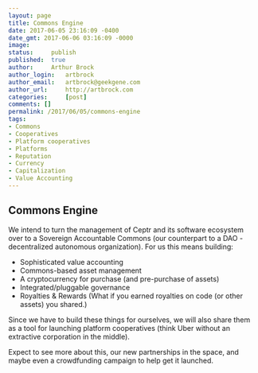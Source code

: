 ```yaml
---
layout: page
title: Commons Engine
date: 2017-06-05 23:16:09 -0400
date_gmt: 2017-06-06 03:16:09 -0000
image: 		
status: 	publish
published: 	true
author: 	Arthur Brock
author_login: 	artbrock
author_email: 	artbrock@geekgene.com
author_url: 	http://artbrock.com
categories: 	[post]
comments: []
permalink: /2017/06/05/commons-engine
tags:
- Commons
- Cooperatives
- Platform cooperatives
- Platforms
- Reputation
- Currency
- Capitalization
- Value Accounting
---
```


## Commons Engine

We intend to turn the management of Ceptr and its software ecosystem over to a Sovereign Accountable Commons (our counterpart to a DAO - decentralized autonomous organization). For us this means building:

 - Sophisticated value accounting
 - Commons-based asset management
 - A cryptocurrency for purchase (and pre-purchase of assets)
 - Integrated/pluggable governance
 - Royalties & Rewards (What if you earned royalties on code (or other assets) you shared.)

Since we have to build these things for ourselves, we will also share them as a tool for launching platform cooperatives (think Uber without an extractive corporation in the middle).

Expect to see more about this, our new partnerships in the space, and maybe even a crowdfunding campaign to help get it launched.
